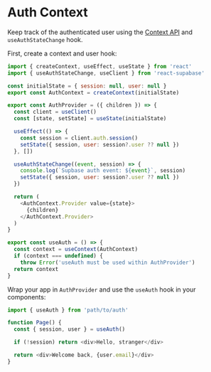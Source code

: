 # Auth Context

Keep track of the authenticated user using the [Context API](https://reactjs.org/docs/context.html) and `useAuthStateChange` hook.

First, create a context and user hook:

```js
import { createContext, useEffect, useState } from 'react'
import { useAuthStateChange, useClient } from 'react-supabase'

const initialState = { session: null, user: null }
export const AuthContext = createContext(initialState)

export const AuthProvider = ({ children }) => {
  const client = useClient()
  const [state, setState] = useState(initialState)

  useEffect(() => {
    const session = client.auth.session()
    setState({ session, user: session?.user ?? null })
  }, [])

  useAuthStateChange((event, session) => {
    console.log(`Supbase auth event: ${event}`, session)
    setState({ session, user: session?.user ?? null })
  })

  return (
    <AuthContext.Provider value={state}>
      {children}
    </AuthContext.Provider>
  )
}

export const useAuth = () => {
  const context = useContext(AuthContext)
  if (context === undefined) {
    throw Error('useAuth must be used within AuthProvider')
  return context
}
```

Wrap your app in `AuthProvider` and use the `useAuth` hook in your components:

```js highlight=4
import { useAuth } from 'path/to/auth'

function Page() {
  const { session, user } = useAuth()

  if (!session) return <div>Hello, stranger</div>

  return <div>Welcome back, {user.email}</div>
}
```
